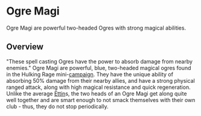 # Ogre Magi

Ogre Magi are powerful two-headed Ogres with strong magical abilities.
## Overview

"These spell casting Ogres have the power to absorb damage from nearby enemies."
Ogre Magi are powerful, blue, two-headed magical ogres found in the Hulking Rage mini-[campaign](campaign). They have the unique ability of absorbing 50% damage from their nearby allies, and have a strong physical ranged attack, along with high magical resistance and quick regeneration. Unlike the average [Ettin](Ettin)s, the two heads of an Ogre Magi get along quite well together and are smart enough to not smack themselves with their own club - thus, they do not stop periodically.